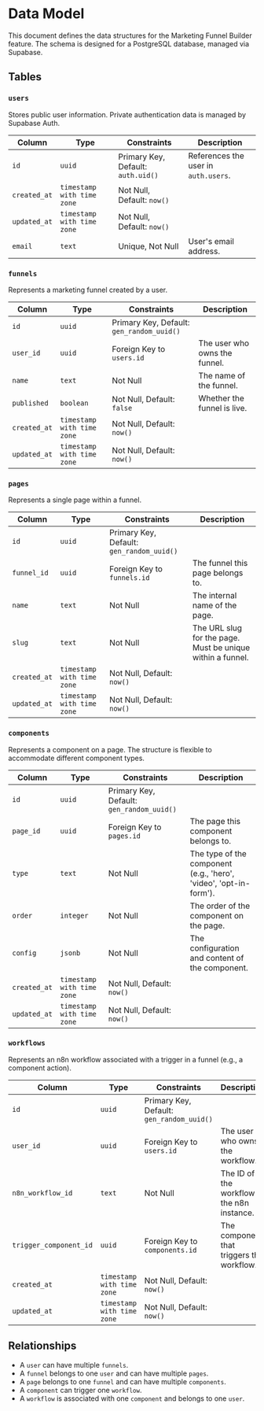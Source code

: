 # Data Model

This document defines the data structures for the Marketing Funnel Builder feature. The schema is designed for a PostgreSQL database, managed via Supabase.

## Tables

### `users`
Stores public user information. Private authentication data is managed by Supabase Auth.

| Column | Type | Constraints | Description |
|---|---|---|---|
| `id` | `uuid` | Primary Key, Default: `auth.uid()` | References the user in `auth.users`. |
| `created_at` | `timestamp with time zone` | Not Null, Default: `now()` | |
| `updated_at` | `timestamp with time zone` | Not Null, Default: `now()` | |
| `email` | `text` | Unique, Not Null | User's email address. |

### `funnels`
Represents a marketing funnel created by a user.

| Column | Type | Constraints | Description |
|---|---|---|---|
| `id` | `uuid` | Primary Key, Default: `gen_random_uuid()` | |
| `user_id` | `uuid` | Foreign Key to `users.id` | The user who owns the funnel. |
| `name` | `text` | Not Null | The name of the funnel. |
| `published` | `boolean` | Not Null, Default: `false` | Whether the funnel is live. |
| `created_at` | `timestamp with time zone` | Not Null, Default: `now()` | |
| `updated_at` | `timestamp with time zone` | Not Null, Default: `now()` | |

### `pages`
Represents a single page within a funnel.

| Column | Type | Constraints | Description |
|---|---|---|---|
| `id` | `uuid` | Primary Key, Default: `gen_random_uuid()` | |
| `funnel_id` | `uuid` | Foreign Key to `funnels.id` | The funnel this page belongs to. |
| `name` | `text` | Not Null | The internal name of the page. |
| `slug` | `text` | Not Null | The URL slug for the page. Must be unique within a funnel. |
| `created_at` | `timestamp with time zone` | Not Null, Default: `now()` | |
| `updated_at` | `timestamp with time zone` | Not Null, Default: `now()` | |

### `components`
Represents a component on a page. The structure is flexible to accommodate different component types.

| Column | Type | Constraints | Description |
|---|---|---|---|
| `id` | `uuid` | Primary Key, Default: `gen_random_uuid()` | |
| `page_id` | `uuid` | Foreign Key to `pages.id` | The page this component belongs to. |
| `type` | `text` | Not Null | The type of the component (e.g., 'hero', 'video', 'opt-in-form'). |
| `order` | `integer` | Not Null | The order of the component on the page. |
| `config` | `jsonb` | Not Null | The configuration and content of the component. |
| `created_at` | `timestamp with time zone` | Not Null, Default: `now()` | |
| `updated_at` | `timestamp with time zone` | Not Null, Default: `now()` | |

### `workflows`
Represents an n8n workflow associated with a trigger in a funnel (e.g., a component action).

| Column | Type | Constraints | Description |
|---|---|---|---|
| `id` | `uuid` | Primary Key, Default: `gen_random_uuid()` | |
| `user_id` | `uuid` | Foreign Key to `users.id` | The user who owns the workflow. |
| `n8n_workflow_id` | `text` | Not Null | The ID of the workflow in the n8n instance. |
| `trigger_component_id` | `uuid` | Foreign Key to `components.id` | The component that triggers this workflow. |
| `created_at` | `timestamp with time zone` | Not Null, Default: `now()` | |
| `updated_at` | `timestamp with time zone` | Not Null, Default: `now()` | |

## Relationships

- A `user` can have multiple `funnels`.
- A `funnel` belongs to one `user` and can have multiple `pages`.
- A `page` belongs to one `funnel` and can have multiple `components`.
- A `component` can trigger one `workflow`.
- A `workflow` is associated with one `component` and belongs to one `user`.